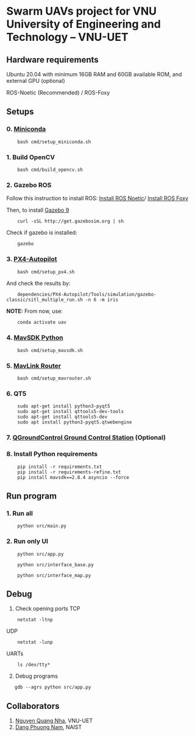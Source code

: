 # Swarm UAVs project for VNU University of Engineering and Technology – VNU-UET

## Hardware requirements

Ubuntu 20.04 with minimum 16GB RAM and 60GB available ROM, and external GPU (optional)

ROS-Noetic (Recommended) / ROS-Foxy

## Setups

### 0. [Miniconda](https://docs.anaconda.com/free/miniconda/miniconda-install/)

```shell
    bash cmd/setup_miniconda.sh
```

### 1. Build OpenCV

```shell
    bash cmd/build_opencv.sh
```

### 2. Gazebo ROS

Follow this instruction to install ROS: [Install ROS Noetic](https://wiki.ros.org/noetic/Installation/Ubuntu)/ [Install ROS Foxy](https://docs.ros.org/en/foxy/Installation/Ubuntu-Install-Debians.html)</br>

Then, to install [Gazebo 9](https://classic.gazebosim.org/tutorials?cat=install&tut=install_ubuntu&ver=9.0)

```shell
    curl -sSL http://get.gazebosim.org | sh
```

Check if gazebo is installed:

```shell
    gazebo
```

### 3. [PX4-Autopilot](https://github.com/PX4/PX4-Autopilot.git)

```shell
    bash cmd/setup_px4.sh
```

And check the results by:

```shell
    dependencies/PX4-Autopilot/Tools/simulation/gazebo-classic/sitl_multiple_run.sh -n 6 -m iris
```

**NOTE:** From now, use:

```bash
    conda activate uav
```

### 4. [MavSDK Python](https://github.com/mavlink/MAVSDK-Python.git)

```shell
    bash cmd/setup_mavsdk.sh
```

### 5. [MavLink Router](https://github.com/intel/mavlink-router.git)

```shell
    bash cmd/setup_mavrouter.sh
```

### 6. QT5

```shell
    sudo apt-get install python3-pyqt5
    sudo apt-get install qttools5-dev-tools
    sudo apt-get install qttools5-dev
    sudo apt install python3-pyqt5.qtwebengine
```

### 7. [QGroundControl Ground Control Station](https://github.com/mavlink/qgroundcontrol/releases) (Optional)

### 8. Install Python requirements

```shell
    pip install -r requirements.txt
    pip install -r requirements-refine.txt
    pip install mavsdk==2.8.4 asyncio --force
```

## Run program

### 1. Run all

```shell
    python src/main.py
```

### 2. Run only UI

```shell
    python src/app.py
```

```shell
    python src/interface_base.py
```

```shell
    python src/interface_map.py
```

## Debug

1. Check opening ports
TCP

```shell
    netstat -ltnp
```

UDP

```shell
    netstat -lunp

```

UARTs

```shell
    ls /dev/tty*
```

2. Debug programs

```shell
   gdb --agrs python src/app.py
````

## Collaborators

1. [Nguyen Quang Nha](nhanq@vnu.edu.vn), VNU-UET
2. [Dang Phuong Nam](phgnam1811.vn@gmail.com), NAIST
